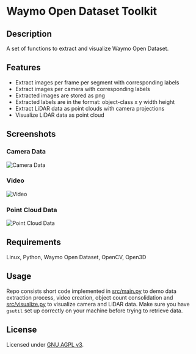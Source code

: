 # Waymo Open Dataset Toolkit

## Description
A set of functions to extract and visualize Waymo Open Dataset. 

## Features
- Extract images per frame per segment with corresponding labels
- Extract images per camera with corresponding labels
- Extracted images are stored as png
- Extracted labels are in the format: object-class x y width height
- Extract LiDAR data as point clouds with camera projections
- Visualize LiDAR data as point cloud

## Screenshots

### Camera Data
![Camera Data](images/camera.png)

### Video
![Video](images/camera.gif)

### Point Cloud Data
![Point Cloud Data](images/lidar.gif)

## Requirements
Linux, Python, Waymo Open Dataset, OpenCV, Open3D

## Usage
Repo consists short code implemented in [src/main.py](src/main.py) to demo data extraction process, video creation, object count consolidation and [src/visualize.py](src/visualize.py) to visualize camera and LiDAR data. 
Make sure you have `gsutil` set up correctly on your machine before trying to retrieve data. 

## License
Licensed under [GNU AGPL v3](https://github.com/KushalBKusram/WaymoDataToolkit/blob/master/LICENSE).

 
